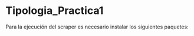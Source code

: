 # Tipologia_Practica1

Para la ejecución del scraper es necesario instalar los siguientes paquetes:
